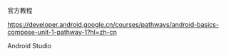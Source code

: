 官方教程

https://developer.android.google.cn/courses/pathways/android-basics-compose-unit-1-pathway-1?hl=zh-cn



Android Studio